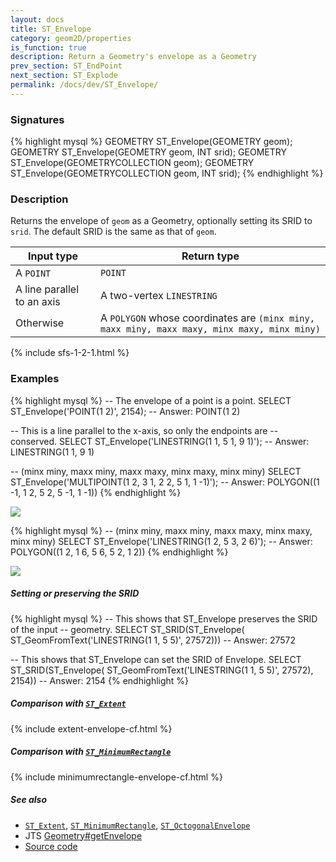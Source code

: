 ```yaml
---
layout: docs
title: ST_Envelope
category: geom2D/properties
is_function: true
description: Return a Geometry's envelope as a Geometry
prev_section: ST_EndPoint
next_section: ST_Explode
permalink: /docs/dev/ST_Envelope/
---
```


### Signatures

{% highlight mysql %}
GEOMETRY ST_Envelope(GEOMETRY geom);
GEOMETRY ST_Envelope(GEOMETRY geom, INT srid);
GEOMETRY ST_Envelope(GEOMETRYCOLLECTION geom);
GEOMETRY ST_Envelope(GEOMETRYCOLLECTION geom, INT srid);
{% endhighlight %}

### Description

Returns the envelope of `geom` as a Geometry, optionally setting its SRID to
`srid`. The default SRID is the same as that of `geom`.

| Input type                 | Return type                                                                                 |
|----------------------------|---------------------------------------------------------------------------------------------|
| A `POINT`                  | `POINT`                                                                                     |
| A line parallel to an axis | A two-vertex `LINESTRING`                                                                   |
| Otherwise                  | A `POLYGON` whose coordinates are `(minx miny, maxx miny, maxx maxy, minx maxy, minx miny)` |

{% include sfs-1-2-1.html %}
<!-- Is this function also SQL-MM? -->

### Examples

{% highlight mysql %}
-- The envelope of a point is a point.
SELECT ST_Envelope('POINT(1 2)', 2154);
-- Answer: POINT(1 2)

-- This is a line parallel to the x-axis, so only the endpoints are
-- conserved.
SELECT ST_Envelope('LINESTRING(1 1, 5 1, 9 1)');
-- Answer: LINESTRING(1 1, 9 1)

-- (minx miny, maxx miny, maxx maxy, minx maxy, minx miny)
SELECT ST_Envelope('MULTIPOINT(1 2, 3 1, 2 2, 5 1, 1 -1)');
-- Answer: POLYGON((1 -1, 1 2, 5 2, 5 -1, 1 -1))
{% endhighlight %}

<img class="displayed" src="../ST_Envelope_1.png"/>

{% highlight mysql %}
-- (minx miny, maxx miny, maxx maxy, minx maxy, minx miny)
SELECT ST_Envelope('LINESTRING(1 2, 5 3, 2 6)');
-- Answer: POLYGON((1 2, 1 6, 5 6, 5 2, 1 2))
{% endhighlight %}

<img class="displayed" src="../ST_Envelope_2.png"/>

##### Setting or preserving the SRID

{% highlight mysql %}
-- This shows that ST_Envelope preserves the SRID of the input
-- geometry.
SELECT ST_SRID(ST_Envelope(
    ST_GeomFromText('LINESTRING(1 1, 5 5)', 27572)))
-- Answer: 27572

-- This shows that ST_Envelope can set the SRID of Envelope.
SELECT ST_SRID(ST_Envelope(
    ST_GeomFromText('LINESTRING(1 1, 5 5)', 27572), 2154))
-- Answer: 2154
{% endhighlight %}

##### Comparison with [`ST_Extent`](../ST_Extent)

{% include extent-envelope-cf.html %}

##### Comparison with [`ST_MinimumRectangle`](../ST_MinimumRectangle)

{% include minimumrectangle-envelope-cf.html %}

##### See also

* [`ST_Extent`](../ST_Extent),
  [`ST_MinimumRectangle`](../ST_MinimumRectangle),
  [`ST_OctogonalEnvelope`](../ST_OctogonalEnvelope)
* JTS [Geometry#getEnvelope][jts]
* <a href="https://github.com/irstv/H2GIS/blob/master/h2spatial/src/main/java/org/h2gis/h2spatial/internal/function/spatial/properties/ST_Envelope.java" target="_blank">Source code</a>

[jts]: http://tsusiatsoftware.net/jts/javadoc/com/vividsolutions/jts/geom/Geometry.html#getEnvelope()
